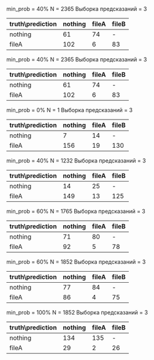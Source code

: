 min_prob = 40%
N = 2365
Выборка предсказаний = 3

|truth\prediction |nothing |fileA |fileB |
| --- | --- | --- | --- |
| nothing | 61 | 74 | - |
| fileA | 102 | 6 | 83 |
min_prob = 40%
N = 2365
Выборка предсказаний = 3

| truth\prediction | nothing | fileA | fileB |
| --- | --- | --- | --- |
| nothing | 61 | 74 | - |
| fileA | 102 | 6 | 83 | 


min_prob = 0%
N = 1
Выборка предсказаний = 3

| truth\prediction | nothing | fileA | fileB |
| --- | --- | --- | --- |
| nothing | 7 | 14 | - |
| fileA | 156 | 19 | 130 | 



min_prob = 40%
N = 1232
Выборка предсказаний = 3

| truth\prediction | nothing | fileA | fileB |
| --- | --- | --- | --- |
| nothing | 14 | 25 | - |
| fileA | 149 | 13 | 125 | 



min_prob = 60%
N = 1765
Выборка предсказаний = 3

| truth\prediction | nothing | fileA | fileB |
| --- | --- | --- | --- |
| nothing | 71 | 80 | - |
| fileA | 92 | 5 | 78 | 



min_prob = 60%
N = 1852
Выборка предсказаний = 3

| truth\prediction | nothing | fileA | fileB |
| --- | --- | --- | --- |
| nothing | 77 | 84 | - |
| fileA | 86 | 4 | 75 | 



min_prob = 100%
N = 1852
Выборка предсказаний = 3

| truth\prediction | nothing | fileA | fileB |
| --- | --- | --- | --- |
| nothing | 134 | 135 | - |
| fileA | 29 | 2 | 26 | 



